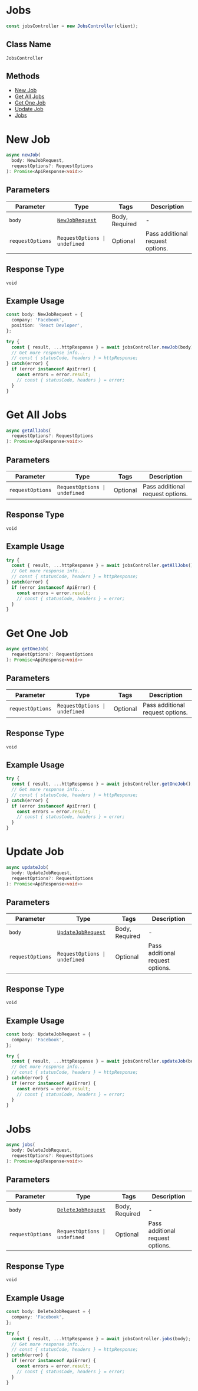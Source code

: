 # Jobs

```ts
const jobsController = new JobsController(client);
```

## Class Name

`JobsController`

## Methods

* [New Job](../../doc/controllers/jobs.md#new-job)
* [Get All Jobs](../../doc/controllers/jobs.md#get-all-jobs)
* [Get One Job](../../doc/controllers/jobs.md#get-one-job)
* [Update Job](../../doc/controllers/jobs.md#update-job)
* [Jobs](../../doc/controllers/jobs.md#jobs)


# New Job

```ts
async newJob(
  body: NewJobRequest,
  requestOptions?: RequestOptions
): Promise<ApiResponse<void>>
```

## Parameters

| Parameter | Type | Tags | Description |
|  --- | --- | --- | --- |
| `body` | [`NewJobRequest`](../../doc/models/new-job-request.md) | Body, Required | - |
| `requestOptions` | `RequestOptions \| undefined` | Optional | Pass additional request options. |

## Response Type

`void`

## Example Usage

```ts
const body: NewJobRequest = {
  company: 'Facebook',
  position: 'React Devloper',
};

try {
  const { result, ...httpResponse } = await jobsController.newJob(body);
  // Get more response info...
  // const { statusCode, headers } = httpResponse;
} catch(error) {
  if (error instanceof ApiError) {
    const errors = error.result;
    // const { statusCode, headers } = error;
  }
}
```


# Get All Jobs

```ts
async getAllJobs(
  requestOptions?: RequestOptions
): Promise<ApiResponse<void>>
```

## Parameters

| Parameter | Type | Tags | Description |
|  --- | --- | --- | --- |
| `requestOptions` | `RequestOptions \| undefined` | Optional | Pass additional request options. |

## Response Type

`void`

## Example Usage

```ts
try {
  const { result, ...httpResponse } = await jobsController.getAllJobs();
  // Get more response info...
  // const { statusCode, headers } = httpResponse;
} catch(error) {
  if (error instanceof ApiError) {
    const errors = error.result;
    // const { statusCode, headers } = error;
  }
}
```


# Get One Job

```ts
async getOneJob(
  requestOptions?: RequestOptions
): Promise<ApiResponse<void>>
```

## Parameters

| Parameter | Type | Tags | Description |
|  --- | --- | --- | --- |
| `requestOptions` | `RequestOptions \| undefined` | Optional | Pass additional request options. |

## Response Type

`void`

## Example Usage

```ts
try {
  const { result, ...httpResponse } = await jobsController.getOneJob();
  // Get more response info...
  // const { statusCode, headers } = httpResponse;
} catch(error) {
  if (error instanceof ApiError) {
    const errors = error.result;
    // const { statusCode, headers } = error;
  }
}
```


# Update Job

```ts
async updateJob(
  body: UpdateJobRequest,
  requestOptions?: RequestOptions
): Promise<ApiResponse<void>>
```

## Parameters

| Parameter | Type | Tags | Description |
|  --- | --- | --- | --- |
| `body` | [`UpdateJobRequest`](../../doc/models/update-job-request.md) | Body, Required | - |
| `requestOptions` | `RequestOptions \| undefined` | Optional | Pass additional request options. |

## Response Type

`void`

## Example Usage

```ts
const body: UpdateJobRequest = {
  company: 'Facebook',
};

try {
  const { result, ...httpResponse } = await jobsController.updateJob(body);
  // Get more response info...
  // const { statusCode, headers } = httpResponse;
} catch(error) {
  if (error instanceof ApiError) {
    const errors = error.result;
    // const { statusCode, headers } = error;
  }
}
```


# Jobs

```ts
async jobs(
  body: DeleteJobRequest,
  requestOptions?: RequestOptions
): Promise<ApiResponse<void>>
```

## Parameters

| Parameter | Type | Tags | Description |
|  --- | --- | --- | --- |
| `body` | [`DeleteJobRequest`](../../doc/models/delete-job-request.md) | Body, Required | - |
| `requestOptions` | `RequestOptions \| undefined` | Optional | Pass additional request options. |

## Response Type

`void`

## Example Usage

```ts
const body: DeleteJobRequest = {
  company: 'Facebook',
};

try {
  const { result, ...httpResponse } = await jobsController.jobs(body);
  // Get more response info...
  // const { statusCode, headers } = httpResponse;
} catch(error) {
  if (error instanceof ApiError) {
    const errors = error.result;
    // const { statusCode, headers } = error;
  }
}
```

